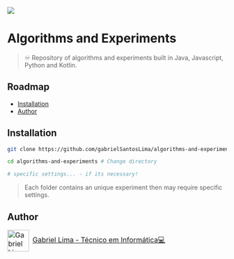 ![](./assets/logo.png)

# Algorithms and Experiments

> ♾️ Repository of algorithms and experiments built in Java, Javascript, Python and Kotlin.

## Roadmap

- [Installation](#installation)
- [Author](#author)

## Installation

```bash
git clone https://github.com/gabrielSantosLima/algorithms-and-experiments.git # Clone the project

cd algorithms-and-experiments # Change directory

# specific settings... - if its necessary!
```

> Each folder contains an unique experiment then may require specific settings.

## Author

<p style="display: flex; align-items: center; gap: 8px; font-size: 16px;">
  <img src="https://github.com/gabrielSantosLima.png" width=50 alt="Gabriel Lima">
  <a href="https://github.com/gabrielSantosLima">Gabriel Lima - Técnico em Informática💻</a>
</p>
